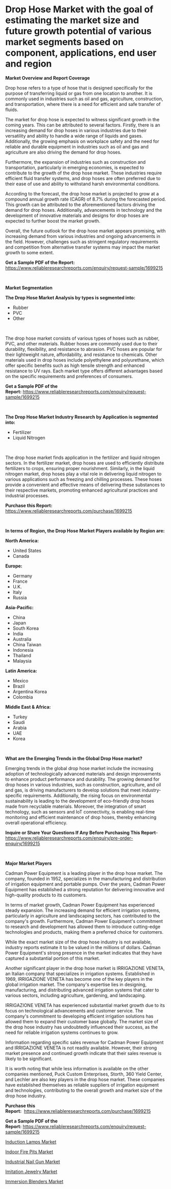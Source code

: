 <p><h1>Drop Hose Market with the goal of estimating the market size and future growth potential of various market segments based on component, applications, end user and region</h1></p><p><strong>Market Overview and Report Coverage</strong></p>
<p><p>Drop hose refers to a type of hose that is designed specifically for the purpose of transferring liquid or gas from one location to another. It is commonly used in industries such as oil and gas, agriculture, construction, and transportation, where there is a need for efficient and safe transfer of fluids.</p><p>The market for drop hose is expected to witness significant growth in the coming years. This can be attributed to several factors. Firstly, there is an increasing demand for drop hoses in various industries due to their versatility and ability to handle a wide range of liquids and gases. Additionally, the growing emphasis on workplace safety and the need for reliable and durable equipment in industries such as oil and gas and agriculture are also driving the demand for drop hoses.</p><p>Furthermore, the expansion of industries such as construction and transportation, particularly in emerging economies, is expected to contribute to the growth of the drop hose market. These industries require efficient fluid transfer systems, and drop hoses are often preferred due to their ease of use and ability to withstand harsh environmental conditions.</p><p>According to the forecast, the drop hose market is projected to grow at a compound annual growth rate (CAGR) of 8.7% during the forecasted period. This growth can be attributed to the aforementioned factors driving the demand for drop hoses. Additionally, advancements in technology and the development of innovative materials and designs for drop hoses are expected to further boost the market growth.</p><p>Overall, the future outlook for the drop hose market appears promising, with increasing demand from various industries and ongoing advancements in the field. However, challenges such as stringent regulatory requirements and competition from alternative transfer systems may impact the market growth to some extent.</p></p>
<p><strong>Get a Sample PDF of the Report:</strong> <a href="https://www.reliableresearchreports.com/enquiry/request-sample/1699215">https://www.reliableresearchreports.com/enquiry/request-sample/1699215</a></p>
<p>&nbsp;</p>
<p><strong>Market Segmentation</strong></p>
<p><strong>The Drop Hose Market Analysis by types is segmented into:</strong></p>
<p><ul><li>Rubber</li><li>PVC</li><li>Other</li></ul></p>
<p>&nbsp;</p>
<p><p>The drop hose market consists of various types of hoses such as rubber, PVC, and other materials. Rubber hoses are commonly used due to their durability, flexibility, and resistance to abrasion. PVC hoses are popular for their lightweight nature, affordability, and resistance to chemicals. Other materials used in drop hoses include polyethylene and polyurethane, which offer specific benefits such as high tensile strength and enhanced resistance to UV rays. Each market type offers different advantages based on the specific requirements and preferences of consumers.</p></p>
<p><strong>Get a Sample PDF of the Report:</strong>&nbsp;<a href="https://www.reliableresearchreports.com/enquiry/request-sample/1699215">https://www.reliableresearchreports.com/enquiry/request-sample/1699215</a></p>
<p>&nbsp;</p>
<p><strong>The Drop Hose Market Industry Research by Application is segmented into:</strong></p>
<p><ul><li>Fertilizer</li><li>Liquid Nitrogen</li></ul></p>
<p>&nbsp;</p>
<p><p>The drop hose market finds application in the fertilizer and liquid nitrogen sectors. In the fertilizer market, drop hoses are used to efficiently distribute fertilizers to crops, ensuring proper nourishment. Similarly, in the liquid nitrogen market, drop hoses play a vital role in delivering liquid nitrogen to various applications such as freezing and chilling processes. These hoses provide a convenient and effective means of delivering these substances to their respective markets, promoting enhanced agricultural practices and industrial processes.</p></p>
<p><strong>Purchase this Report:</strong>&nbsp; <a href="https://www.reliableresearchreports.com/purchase/1699215">https://www.reliableresearchreports.com/purchase/1699215</a></p>
<p>&nbsp;</p>
<p><strong>In terms of Region, the Drop Hose Market Players available by Region are:</strong></p>
<p>
    <p> <strong> North America: </strong>
        <ul>
            <li>United States</li>
            <li>Canada</li>
        </ul>
        </p> 
    <p> <strong> Europe: </strong>
        <ul>
            <li>Germany</li>
            <li>France</li>
            <li>U.K.</li>
            <li>Italy</li>
            <li>Russia</li>
        </ul>
        </p> 
    <p> <strong> Asia-Pacific: </strong>
        <ul>
            <li>China</li>
            <li>Japan</li>
            <li>South Korea</li>
            <li>India</li>
            <li>Australia</li>
            <li>China Taiwan</li>
            <li>Indonesia</li>
            <li>Thailand</li>
            <li>Malaysia</li>
        </ul>
        </p> 
    <p> <strong> Latin America: </strong>
        <ul>
            <li>Mexico</li>
            <li>Brazil</li>
            <li>Argentina Korea</li>
            <li>Colombia</li>
        </ul>
        </p> 
    <p> <strong> Middle East & Africa: </strong>
        <ul>
            <li>Turkey</li>
            <li>Saudi</li>
            <li>Arabia</li>
            <li>UAE</li>
            <li>Korea</li>
        </ul>
    </p>
    </p>
<p>&nbsp;</p>
<p><strong>What are the Emerging Trends in the Global Drop Hose market?</strong></p>
<p><p>Emerging trends in the global drop hose market include the increasing adoption of technologically advanced materials and design improvements to enhance product performance and durability. The growing demand for drop hoses in various industries, such as construction, agriculture, and oil and gas, is driving manufacturers to develop solutions that meet industry-specific requirements. Additionally, the rising focus on environmental sustainability is leading to the development of eco-friendly drop hoses made from recyclable materials. Moreover, the integration of smart technology, such as sensors and IoT connectivity, is enabling real-time monitoring and efficient maintenance of drop hoses, thereby enhancing overall operational efficiency.</p></p>
<p><strong>Inquire or Share Your Questions If Any Before Purchasing This Report</strong>- <a href="https://www.reliableresearchreports.com/enquiry/pre-order-enquiry/1699215">https://www.reliableresearchreports.com/enquiry/pre-order-enquiry/1699215</a></p>
<p>&nbsp;</p>
<p><strong>Major Market Players</strong></p>
<p><p>Cadman Power Equipment is a leading player in the drop hose market. The company, founded in 1952, specializes in the manufacturing and distribution of irrigation equipment and portable pumps. Over the years, Cadman Power Equipment has established a strong reputation for delivering innovative and high-quality products to its customers.</p><p>In terms of market growth, Cadman Power Equipment has experienced steady expansion. The increasing demand for efficient irrigation systems, particularly in agriculture and landscaping sectors, has contributed to the company's growth. Furthermore, Cadman Power Equipment's commitment to research and development has allowed them to introduce cutting-edge technologies and products, making them a preferred choice for customers.</p><p>While the exact market size of the drop hose industry is not available, industry reports estimate it to be valued in the millions of dollars. Cadman Power Equipment's strong presence in the market indicates that they have captured a substantial portion of this market.</p><p>Another significant player in the drop hose market is IRRIGAZIONE VENETA, an Italian company that specializes in irrigation systems. Established in 1969, IRRIGAZIONE VENETA has become one of the key players in the global irrigation market. The company's expertise lies in designing, manufacturing, and distributing advanced irrigation systems that cater to various sectors, including agriculture, gardening, and landscaping.</p><p>IRRIGAZIONE VENETA has experienced substantial market growth due to its focus on technological advancements and customer service. The company's commitment to developing efficient irrigation solutions has allowed them to expand their customer base globally. The market size of the drop hose industry has undoubtedly influenced their success, as the need for reliable irrigation systems continues to grow.</p><p>Information regarding specific sales revenue for Cadman Power Equipment and IRRIGAZIONE VENETA is not readily available. However, their strong market presence and continued growth indicate that their sales revenue is likely to be significant.</p><p>It is worth noting that while less information is available on the other companies mentioned, Puck Custom Enterprises, Storth, 360 Yield Center, and Lechler are also key players in the drop hose market. These companies have established themselves as reliable suppliers of irrigation equipment and technologies, contributing to the overall growth and market size of the drop hose industry.</p></p>
<p><strong>Purchase this Report:</strong>&nbsp;&nbsp;<a href="https://www.reliableresearchreports.com/purchase/1699215">https://www.reliableresearchreports.com/purchase/1699215</a></p>
<p></p>
<p><strong>Get a Sample PDF of the Report:</strong>&nbsp;<a href="https://www.reliableresearchreports.com/enquiry/request-sample/1699215">https://www.reliableresearchreports.com/enquiry/request-sample/1699215</a></p>
<p><p><a href="https://medium.com/@verladurgan/induction-lamps-market-size-cagr-trends-2024-2030-472dfd4b2d37">Induction Lamps Market</a></p><p><a href="https://medium.com/@elsahermann/indoor-fire-pits-market-analysis-its-cagr-market-segmentation-and-global-industry-overview-1b29422cdb46">Indoor Fire Pits Market</a></p><p><a href="https://medium.com/@flavietowne/analyzing-industrial-nail-gun-market-global-industry-perspective-and-forecast-2023-to-2030-001bf5e8bf8b">Industrial Nail Gun Market</a></p><p><a href="https://medium.com/@jalenmurphy48/imitation-jewelry-market-analysis-and-sze-forecasted-for-period-from-2023-to-2030-03cdfe35fa83">Imitation Jewelry Market</a></p><p><a href="https://medium.com/@hunterwyman1984/immersion-blenders-market-insight-market-trends-growth-forecasted-from-2023-to-2030-7c956dc150fc">Immersion Blenders Market</a></p></p>